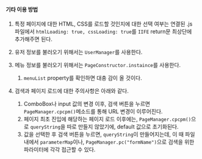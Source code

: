 
#### 기타 이용 방법

1.  특정 페이지에 대한 HTML, CSS를 로드할 것인지에 대한 선택 여부는 연결된 .js 파일에서 `htmlLoading: true, cssLoading: true`를 `IIFE` return문 최상단에 추가해주면 된다.
2. 유저 정보를 불러오기 위해서는 `UserManager`를 사용한다.
3. 메뉴 정보를 불러오기 위해서는 `PageConstructor.instaince`를 사용한다.
	1. `menuList` property를 확인하면 대충 감이 올 것이다.
	
4. 검색과 페이지 로드에 대한 주의사항은 아래와 같다.
	1. ComboBox나 input 값의 변경 이후, 검색 버튼을 누르면 `PageManager.cpcpm()`메소드를 통해 URL 변경이 이루어진다.
	2. 페이지 최초 진입에 해당하는 페이지 로드 이후에는, `PageManager.cpcpm()`으로 `queryString`을 따로 만들지 않았기에, default 값으로 초기화된다.
	3. 값을 선택한 후 검색 버튼을 누르면, `queryString`이 만들어지는데, 이 때 파일 내에서 `parameterMap`이나, `PageManager.pc("formName")`으로 검색을 위한 파라미터에 각각 접근할 수 있다.
